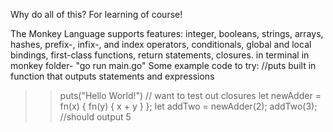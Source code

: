 Why do all of this? For learning of course!

The Monkey Language supports features: 
integer, booleans, strings, arrays, hashes, prefix-, infix-, and index operators, conditionals, global and local bindings, first-class functions, return statements, closures.
in terminal in monkey folder- "go run main.go"
Some example code to try:
//puts built in function that outputs statements and expressions
>> puts("Hello World!")
// want to test out closures
>> let newAdder = fn(x) { fn(y) { x + y } };
>> let addTwo = newAdder(2);
>> addTwo(3);
//should output 5
